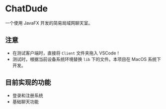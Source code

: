 # ChatDude

一个使用 JavaFX 开发的简易局域网聊天室。

## 注意

- 在测试客户端时，直接将 `Client` 文件夹拖入 VSCode！
- 测试时，根据当前设备系统环境替换 `lib` 下的文件。本项目在 MacOS 系统下开发。

## 目前实现的功能

- 登录和注册系统
- 基础聊天功能
